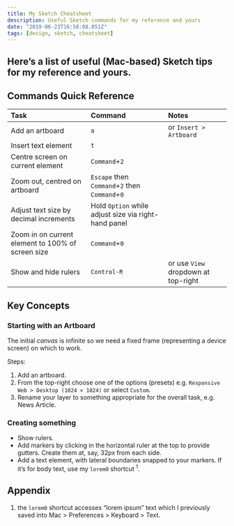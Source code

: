 ```yaml
---
title: My Sketch Cheatsheet
description: Useful Sketch commands for my reference and yours
date: "2019-06-23T16:58:08.051Z"
tags: [design, sketch, cheatsheet]
---
```

Here’s a list of useful (Mac-based) Sketch tips for my reference and yours.
---

## Commands Quick Reference

| Task            |      Command      |  Notes              |
|:----------------|:------------------|:--------------------|
| Add an artboard | `a`               | or `Insert > Artboard` |
| Insert text element | `t`               | |
| Centre screen on current element | `Command`+`2`               | |
| Zoom out, centred on artboard | `Escape` then `Command`+`2` then `Command`+`0`               | |
| Adjust text size by decimal increments | Hold `Option` while adjust size via right-hand panel               | |
| Zoom in on current element to 100% of screen size | `Command`+`0`               | |
| Show and hide rulers | `Control-R` | or use `View` dropdown at top-right |



## Key Concepts

### Starting with an Artboard

The initial _canvas_ is infinite so we need a fixed frame (representing a device screen) on which to work. 

Steps: 
1. Add an artboard. 
1. From the top-right choose one of the options (presets) e.g. `Responsive Web > Desktop (1024 × 1024)` or select `Custom`.
1. Rename your layer to something appropriate for the overall task, e.g. News Article.

### Creating something

- Show rulers.
- Add markers by clicking in the horizontal ruler at the top to provide gutters. Create them at, say, 32px from each side.
- Add a text element, with lateral boundaries snapped to your markers. If it’s for body text, use my `lorem0` shortcut <sup>1</sup>.

## Appendix

1. the `lorem0` shortcut accesses “lorem ipsum” text which I previously saved into Mac > Preferences > Keyboard > Text.
